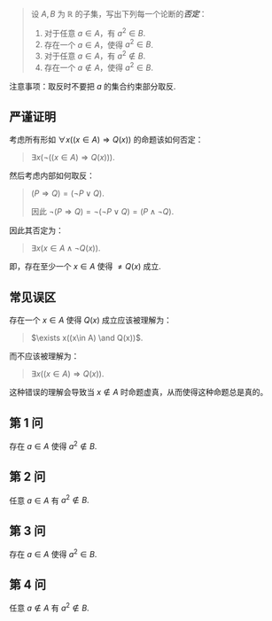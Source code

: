 > 设 $A, B$ 为 $\mathbb R$ 的子集，写出下列每一个论断的***否定***：
>
> 1. 对于任意 $a\in A$，有 $a^2\in B$.
> 2. 存在一个 $a\in A$，使得 $a^2\in B$.
> 3. 对于任意 $a\in A$，有 $a^2\notin B$.
> 4. 存在一个 $a\notin A$，使得 $a^2\in B$.

注意事项：取反时不要把 $a$ 的集合约束部分取反.

## 严谨证明

考虑所有形如 $\forall x((x\in A) \Rightarrow Q(x))$ 的命题该如何否定：

> $\exists x(\neg((x\in A) \Rightarrow Q(x)))$.

然后考虑内部如何取反：

>  $(P\Rightarrow Q)=(\neg P \vee Q)$.
>
> 因此 $\neg(P\Rightarrow Q)=\neg(\neg P \vee Q)=(P\wedge \neg Q)$.

因此其否定为：

> $\exists x(x\in A \wedge \neg Q(x))$.

即，存在至少一个 $x\in A$ 使得 $\neq Q(x)$ 成立.

## 常见误区

存在一个 $x\in A$ 使得 $Q(x)$ 成立应该被理解为：

> $\exists x((x\in A) \and Q(x))$.

而不应该被理解为：

> $\exists x((x\in A) \Rightarrow Q(x))$.

这种错误的理解会导致当 $x\notin A$ 时命题虚真，从而使得这种命题总是真的。

## 第 1 问

存在 $a\in A$ 使得 $a^2\notin B$.

## 第 2 问

任意 $a\in A$ 有 $a^2\notin B.$

## 第 3 问

存在 $a\in A$ 使得 $a^2\in B.$

## 第 4 问

任意 $a\notin A$ 有 $a^2\notin B$.

